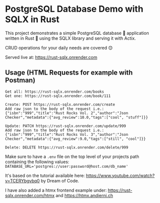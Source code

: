 # PostgreSQL Database Demo with SQLX in Rust

This project demonstrates a simple PostgreSQL database 💾 application written in Rust 🦀 using the SQLX library and serving it with Actix.

CRUD operations for your daily needs are covered 😊

Served live at: https://rust-sqlx.onrender.com

## Usage (HTML Requests for example with Postman)

    Get all: https://rust-sqlx.onrender.com/books
    Get one: https://rust-sqlx.onrender.com/book/111

    Create: POST https://rust-sqlx.onrender.com/create
    Add raw json to the body of the request i.e.:
    {"isbn":"999","title":"Rust Rocks Vol. 2","author":"Json Checker","metadata":{"avg_review":10.0,"tags":["cool", "stuff"]}}

    Update: PATCH https://rust-sqlx.onrender.com/update/999
    Add raw json to the body of the request i.e.:
    {"isbn":"999","title":"Rust Rocks Vol. 3","author":"Json Checker","metadata":{"avg_review":9.0,"tags":["still", "cool"]}}

    Delete: DELETE https://rust-sqlx.onrender.com/delete/999

Make sure to have a `.env` file on the top level of your projects path containing the following values:
`DATABASE_URL='postgres://user:password@host.com/db_name'`

It's based on the tutorial available here:
https://www.youtube.com/watch?v=TCERYbgvbq0 by Dream of Code.

I have also added a htmx frontend example under:
https://rust-sqlx.onrender.com/htmx and https://htmx.andierni.ch

